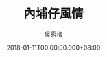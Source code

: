 ---
issue: 258
title: 內埔仔風情
author: 吳秀梅
language: 南四縣
date: 2018-01-11T00:00:00.000+08:00
topic: 景點
difficulty: 2
wikidata: Q98096134
wikidata_link: https://www.wikidata.org/wiki/Q98096134
---